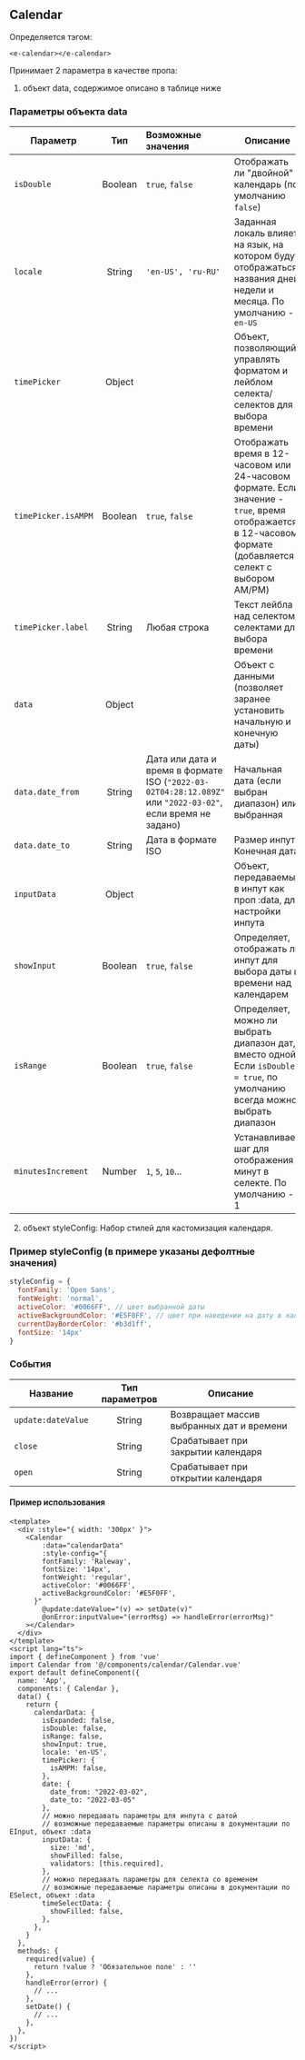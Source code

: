 ## Calendar

Определяется тэгом:
```vue
<e-calendar></e-calendar>
```

Принимает  2 параметра в качестве пропа:
1. объект data, содержимое описано в таблице ниже

### Параметры объекта data
| Параметр                      |     Тип     | Возможные значения                                                                                                               | Описание                                                                                                                                                     |
|-------------------------------|:-----------:|:---------------------------------------------------------------------------------------------------------------------------------|--------------------------------------------------------------------------------------------------------------------------------------------------------------|
| ``isDouble``                  |   Boolean   | ``true``, ``false``                                                                                                              | Отображать ли "двойной" календарь (по умолчанию ``false``)                                                                                                   |
| ``locale``                    |   String    | ``'en-US', 'ru-RU'``                                                                                                             | Заданная локаль влияет на язык, на котором будут отображаться названия дней недели и месяца. По умолчанию - `en-US`                                          |
| ``timePicker``                |   Object    |                                                                                                                                  | Объект, позволяющий управлять форматом и лейблом селекта/селектов для выбора времени                                                                         |
| ``timePicker.isAMPM``         |   Boolean   | ``true``, ``false``                                                                                                              | Отображать время в 12-часовом или 24-часовом формате. Если значение - ``true``, время отображается в 12-часовом формате (добавляется селект с выбором AM/PM) | 
| ``timePicker.label``          |   String    | Любая строка                                                                                                                     | Текст лейбла над селектом/селектами для выбора времени                                                                                                       |
| ``data``                      |   Object    |                                                                                                                                  | Объект с данными (позволяет заранее установить начальную и конечную даты)                                                                                    |
| ``data.date_from``            |   String    | Дата или дата и время в формате ISO (``"2022-03-02T04:28:12.089Z"`` или ``"2022-03-02"``, если время не задано)                  | Начальная дата (если выбран диапазон) или выбранная                                                                                                          |
| ``data.date_to``              |   String    | Дата в формате ISO                                                                                                               | Размер инпута                                                                    Конечная дата                                                               |
| ``inputData``                 |   Object    |                                                                                                                                  | Объект, передаваемый в инпут как проп :data, для настройки инпута                                                                                            |
| ``showInput``                 |   Boolean   | ``true``, ``false``                                                                                                              | Определяет, отображать ли инпут для выбора даты и времени над календарем                                                                                     |
| ``isRange``                   |   Boolean   | ``true``, ``false``                                                                                                              | Определяет, можно ли выбрать диапазон дат, вместо одной. Если ``isDouble = true``, по умолчанию всегда можно выбрать диапазон                                |
| ``minutesIncrement``          |   Number    | `1`, `5`, `10`...                                                                                                                | Устанавливает шаг для отображения минут в селекте. По умолчанию - 1                                                                                          |


2. объект styleConfig: Набор стилей для кастомизация календаря.

### Пример styleConfig (в примере указаны дефолтные значения)
````javascript
styleConfig = {
  fontFamily: 'Open Sans',
  fontWeight: 'normal',
  activeColor: '#0066FF', // цвет выбранной даты
  activeBackgroundColor: '#E5F0FF', // цвет при наведении на дату в календаре
  currentDayBorderColor: '#b3d1ff',
  fontSize: '14px'
}
````

### События
| Название               | Тип параметров | Описание                                                                                                                  |
|------------------------|:--------------:|---------------------------------------------------------------------------------------------------------------------------|
| ``update:dateValue``   |     String     | Возвращает массив выбранных дат и времени                                                                                 |
| ``close``              |     String     | Срабатывает при закрытии календаря                                                                                        |
| ``open``               |     String     | Срабатывает при открытии календаря                                                                                        |


#### Пример использования
````vue
<template>
  <div :style="{ width: '300px' }">
    <Calendar
        :data="calendarData"
        :style-config="{
        fontFamily: 'Raleway',
        fontSize: '14px',
        fontWeight: 'regular',
        activeColor: '#0066FF',
        activeBackgroundColor: '#E5F0FF',
      }"
        @update:dateValue="(v) => setDate(v)"
        @onError:inputValue="(errorMsg) => handleError(errorMsg)"
    ></Calendar>
  </div>
</template>
<script lang="ts">
import { defineComponent } from 'vue'
import Calendar from '@/components/calendar/Calendar.vue'
export default defineComponent({
  name: 'App',
  components: { Calendar },
  data() {
    return {
      calendarData: {
        isExpanded: false,
        isDouble: false,
        isRange: false,
        showInput: true,
        locale: 'en-US',
        timePicker: {
          isAMPM: false,
        },
        date: {
          date_from: "2022-03-02",
          date_to: "2022-03-05"
        },
        // можно передавать параметры для инпута с датой
        // возможные передаваемые параметры описаны в документации по EInput, объект :data
        inputData: {
          size: 'md',
          showFilled: false,
          validators: [this.required],
        },
        // можно передавать параметры для селекта со временем
        // возможные передаваемые параметры описаны в документации по ESelect, объект :data
        timeSelectData: {
          showFilled: false,
        },
      },
    }
  },
  methods: {
    required(value) {
      return !value ? 'Обязательное поле' : ''
    },
    handleError(error) {
      // ...
    },
    setDate() {
      // ...
    },
  },
})
</script>
````